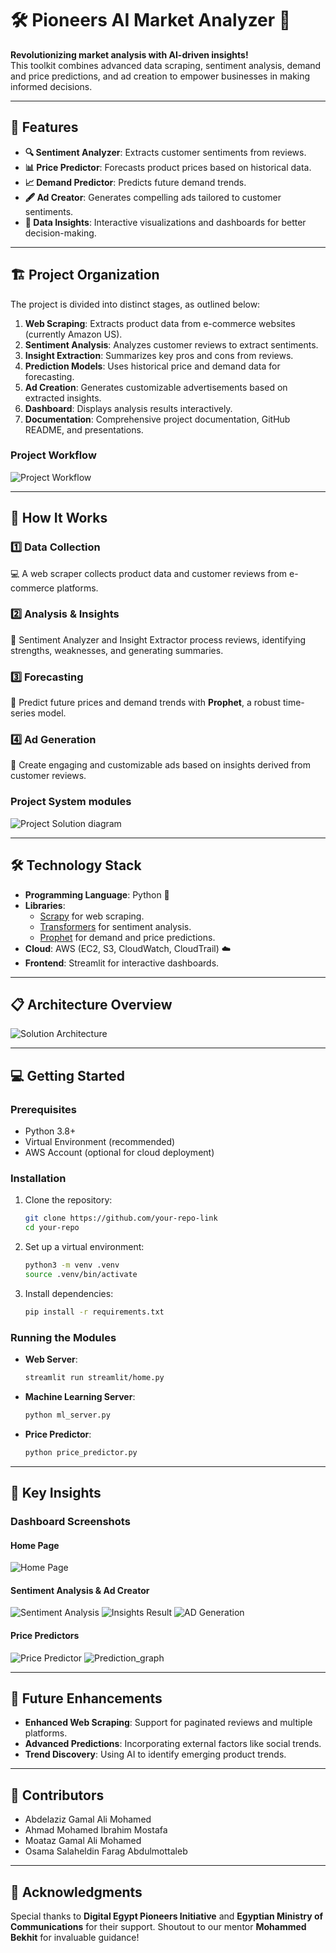 
# 🛠️ **Pioneers AI Market Analyzer** 🌟

**Revolutionizing market analysis with AI-driven insights!**  
This toolkit combines advanced data scraping, sentiment analysis, demand and price predictions, and ad creation to empower businesses in making informed decisions.

---

## 🚀 **Features**
- **🔍 Sentiment Analyzer**: Extracts customer sentiments from reviews.
- **📊 Price Predictor**: Forecasts product prices based on historical data.
- **📈 Demand Predictor**: Predicts future demand trends.
- **🖋️ Ad Creator**: Generates compelling ads tailored to customer sentiments.
- **📂 Data Insights**: Interactive visualizations and dashboards for better decision-making.

---
## 🏗️ **Project Organization**

The project is divided into distinct stages, as outlined below:  

1. **Web Scraping**: Extracts product data from e-commerce websites (currently Amazon US).  
2. **Sentiment Analysis**: Analyzes customer reviews to extract sentiments.  
3. **Insight Extraction**: Summarizes key pros and cons from reviews.  
4. **Prediction Models**: Uses historical price and demand data for forecasting.  
5. **Ad Creation**: Generates customizable advertisements based on extracted insights.  
6. **Dashboard**: Displays analysis results interactively.  
7. **Documentation**: Comprehensive project documentation, GitHub README, and presentations.

### **Project Workflow**
![Project Workflow](Images/WorkFlow.png "WorkFlow")  

---

## 🧠 **How It Works**

### 1️⃣ **Data Collection**  
💻 A web scraper collects product data and customer reviews from e-commerce platforms.  

### 2️⃣ **Analysis & Insights**  
🤖 Sentiment Analyzer and Insight Extractor process reviews, identifying strengths, weaknesses, and generating summaries.  

### 3️⃣ **Forecasting**  
📅 Predict future prices and demand trends with **Prophet**, a robust time-series model.  

### 4️⃣ **Ad Generation**  
📢 Create engaging and customizable ads based on insights derived from customer reviews.  
### **Project System modules**
![Project Solution diagram](Images/Solution_block_diagram.png "Solution block diagram")  
  

---

## 🛠️ **Technology Stack**
- **Programming Language**: Python 🐍
- **Libraries**: 
  - [Scrapy](https://scrapy.org) for web scraping.
  - [Transformers](https://huggingface.co) for sentiment analysis.
  - [Prophet](https://facebook.github.io/prophet) for demand and price predictions.
- **Cloud**: AWS (EC2, S3, CloudWatch, CloudTrail) ☁️
- **Frontend**: Streamlit for interactive dashboards.

---

## 📋 **Architecture Overview**
![Solution Architecture](Images/Solution_Architecture.png "Solution Architecture Diagram")  

---

## 💻 **Getting Started**

### Prerequisites
- Python 3.8+
- Virtual Environment (recommended)
- AWS Account (optional for cloud deployment)

### Installation
1. Clone the repository:  
   ```bash
   git clone https://github.com/your-repo-link
   cd your-repo
   ```

2. Set up a virtual environment:  
   ```bash
   python3 -m venv .venv
   source .venv/bin/activate
   ```

3. Install dependencies:  
   ```bash
   pip install -r requirements.txt
   ```

### Running the Modules
- **Web Server**:  
  ```bash
  streamlit run streamlit/home.py
  ```
- **Machine Learning Server**:  
  ```bash
  python ml_server.py
  ```
- **Price Predictor**:  
  ```bash
  python price_predictor.py
  ```

---

## 🌟 **Key Insights**
### Dashboard Screenshots
#### Home Page  
![Home Page](Images/home.png "Dashboard Home")

#### Sentiment Analysis & Ad Creator  
![Sentiment Analysis](Images/Sentiment_Analyzer.png "Sentiment Analysis")
![Insights Result](Images/Insights.png "Sentiment Analysis Results")
![AD Generation](Images/ad.png "Ad")



#### Price Predictors  
![Price Predictor](Images/Price_Predictor.png "Price Prediction Screenshot")
![Prediction_graph](Images/Prediction_graph.png "Price Prediction Screenshot")


---

## 🔮 **Future Enhancements**
- **Enhanced Web Scraping**: Support for paginated reviews and multiple platforms.
- **Advanced Predictions**: Incorporating external factors like social trends.
- **Trend Discovery**: Using AI to identify emerging product trends.

---

## 🤝 **Contributors**
- Abdelaziz Gamal Ali Mohamed  
- Ahmad Mohamed Ibrahim Mostafa  
- Moataz Gamal Ali Mohamed  
- Osama Salaheldin Farag Abdulmottaleb  

---

## 📜 **Acknowledgments**
Special thanks to **Digital Egypt Pioneers Initiative** and **Egyptian Ministry of Communications** for their support. Shoutout to our mentor **Mohammed Bekhit** for invaluable guidance!

